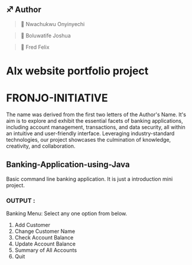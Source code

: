 ## :sagittarius: Author

> :man: Nwachukwu Onyinyechi 

> :man: Boluwatife Joshua

> :man: Fred Felix

Alx website portfolio project 
===================

# FRONJO-INITIATIVE

 The name was derived from the first two letters of the Author's Name. It's aim is to  explore and exhibit the essential facets of banking applications, including account management, transactions, and data security, all within an intuitive and user-friendly interface. Leveraging industry-standard technologies, our project showcases the culmination of knowledge, creativity, and collaboration.


## Banking-Application-using-Java
Basic command line banking application. It is just a introduction mini project.


### OUTPUT :

Banking Menu: 
Select any one option from below. 
1) Add Customer
2) Change Customer Name
3) Check Account Balance
4) Update Account Balance
5) Summary of All Accounts
6) Quit
